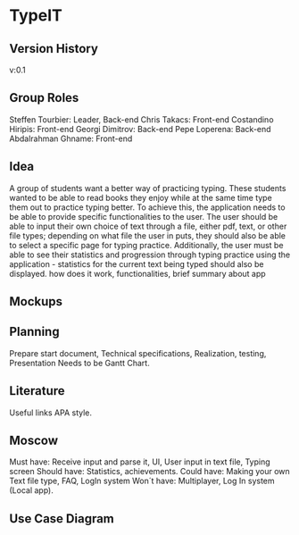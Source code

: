 # TypeIT

## Version History
v:0.1
## Group Roles
Steffen Tourbier: Leader, Back-end
Chris Takacs: Front-end
Costandino Hiripis: Front-end
Georgi Dimitrov: Back-end
Pepe Loperena: Back-end
Abdalrahman Ghname: Front-end
## Idea
A group of students want a better way of practicing typing. These students wanted to be able to read books they enjoy
while at the same time type them out to practice typing better. To achieve this, the application needs to be able to provide
specific functionalities to the user. The user should be able to input their own choice of text through a file, either pdf, text,
or other file types; depending on what file the user in puts, they should also be able to select a specific page for typing practice.
Additionally, the user must be able to see their statistics and progression through typing practice using the application - statistics
for the current text being typed should also be displayed.
how does it work, functionalities, brief summary about app
## Mockups

## Planning
Prepare start document, Technical specifications, Realization, testing, Presentation
Needs to be Gantt Chart.
## Literature
Useful links APA style.
## Moscow
Must have: Receive input and parse it, UI, User input in text file, Typing screen
Should have: Statistics, achievements.
Could have: Making your own Text file type, FAQ, LogIn system
Won´t have: Multiplayer, Log In system (Local app).
## Use Case Diagram